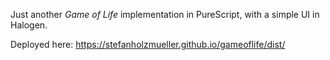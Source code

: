 Just another *Game of Life* implementation in PureScript, with a simple UI in Halogen.

Deployed here: https://stefanholzmueller.github.io/gameoflife/dist/
